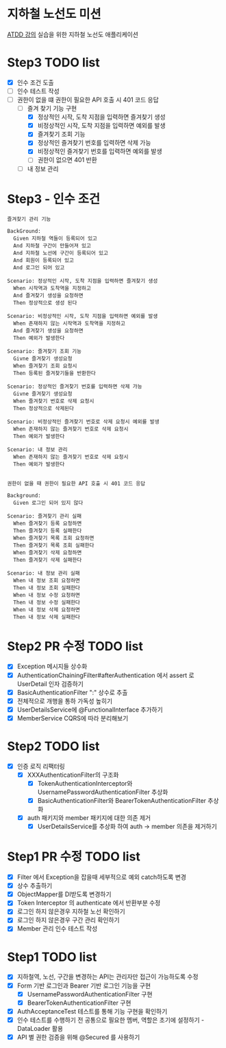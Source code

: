 # 지하철 노선도 미션
[ATDD 강의](https://edu.nextstep.camp/c/R89PYi5H) 실습을 위한 지하철 노선도 애플리케이션

# Step3 TODO list
- [x] 인수 조건 도출
- [ ] 인수 테스트 작성
- [ ] 권한이 없을 떄 권한이 필요한 API 호출 시 401 코드 응답
  - [ ] 즐겨 찾기 기능 구현
    - [x] 정상적인 시작, 도착 지점을 입력하면 즐겨찾기 생성
    - [x] 비정상적인 시작, 도착 지점을 입력하면 예외를 발생
    - [x] 즐겨찾기 조회 기능
    - [x] 정상적인 즐겨찾기 번호를 입력하면 삭제 가능
    - [x] 비정상적인 즐겨찾기 번호를 입력하면 예외를 발생
    - [ ] 권한이 없으면 401 반환
  - [ ] 내 정보 관리

# Step3 - 인수 조건
```
즐겨찾기 관리 기능

BackGround:
  Given 지하철 역들이 등록되어 있고
  And 지하철 구간이 만들어져 있고
  And 지하철 노선에 구간이 등록되어 있고
  And 회원이 등록되어 있고
  And 로그인 되어 있고
  
Scenario: 정상적인 시작, 도착 지점을 입력하면 즐겨찾기 생성
  When 시작역과 도착역을 지정하고
  And 즐겨찾기 생성을 요청하면
  Then 정상적으로 생성 된다
  
Scenario: 비정상적인 시작, 도착 지점을 입력하면 예외를 발생
  When 존재하지 않는 시작역과 도착역을 지정하고
  And 즐겨찾기 생성을 요청하면
  Then 예외가 발생한다
  
Scenario: 즐겨찾기 조회 기능
  Givne 즐겨찾기 생성요청
  When 즐겨찾기 조회 요청시
  Then 등록된 즐겨찾기들을 반환한다
  
Scenario: 정상적인 즐겨찾기 번호를 입력하면 삭제 가능
  Givne 즐겨찾기 생성요청
  When 즐겨찾기 번호로 삭제 요청시
  Then 정상적으로 삭제된다
  
Scenario: 비정상적인 즐겨찾기 번호로 삭제 요청시 예외를 발생
  When 존재하지 않는 즐겨찾기 번호로 삭제 요청시
  Then 예외가 발생한다
  
Scenario: 내 정보 관리
  When 존재하지 않는 즐겨찾기 번호로 삭제 요청시
  Then 예외가 발생한다
  
```

```
권한이 없을 때 권한이 필요한 API 호출 시 401 코드 응답

Background:
  Given 로그인 되어 있지 않다
    
Scenario: 즐겨찾기 관리 실패
  When 즐겨찾기 등록 요청하면
  Then 즐겨찾기 등록 실패한다
  When 즐겨찾기 목록 조회 요청하면
  Then 즐겨찾기 목록 조회 실패한다
  When 즐겨찾기 삭제 요청하면
  Then 즐겨찾기 삭제 실패한다

Scenario: 내 정보 관리 실패
  When 내 정보 조회 요청하면
  Then 내 정보 조회 실패한다
  When 내 정보 수정 요청하면
  Then 내 정보 수정 실패한다
  When 내 정보 삭제 요청하면
  Then 내 정보 삭제 실패한다
```

# Step2 PR 수정 TODO list
- [x] Exception 메시지들 상수화
- [x] AuthenticationChainingFilter#afterAuthentication 에서 assert 로 UserDetail 인자 검증하기
- [x] BasicAuthenticationFilter ":" 상수로 추출
- [x] 전체적으로 개행을 통하 가독성 높히기
- [x] UserDetailsService에 @FunctionalInterface 추가하기
- [x] MemberService CQRS에 따라 분리해보기

# Step2 TODO list
- [x] 인증 로직 리팩터링
  - [x] XXXAuthenticationFilter의 구조화
    - [x] TokenAuthenticationInterceptor와 UsernamePasswordAuthenticationFilter 추상화
    - [x] BasicAuthenticationFilter와 BearerTokenAuthenticationFilter 추상화
  - [x] auth 패키지와 member 패키지에 대한 의존 제거
    - [x] UserDetailsService를 추상화 하여 auth -> member 의존을 제거하기

# Step1 PR 수정 TODO list
- [x] Filter 에서 Exception을 잡을때 세부적으로 예외 catch하도록 변경
- [x] 상수 추출하기
- [x] ObjectMapper를 DI받도록 변경하기
- [x] Token Interceptor 의 authenticate 에서 반환부분 수정
- [x] 로그인 하지 않은경우 지하철 노선 확인하기
- [x] 로그인 하지 않은경우 구간 관리 확인하기
- [x] Member 관리 인수 테스트 작성

# Step1 TODO list
- [x] 지하철역, 노선, 구간을 변경하는 API는 관리자만 접근이 가능하도록 수정
- [x] Form 기반 로그인과 Bearer 기반 로그인 기능을 구현
  - [x] UsernamePasswordAuthenticationFilter 구현
  - [x] BearerTokenAuthenticationFilter 구현
- [x] AuthAcceptanceTest 테스트를 통해 기능 구현을 확인하기
- [x] 인수 테스트를 수행하기 전 공통으로 필요한 멤버, 역할은 초기에 설정하기 - DataLoader 활용
- [x] API 별 권한 검증을 위해 @Secured 를 사용하기
